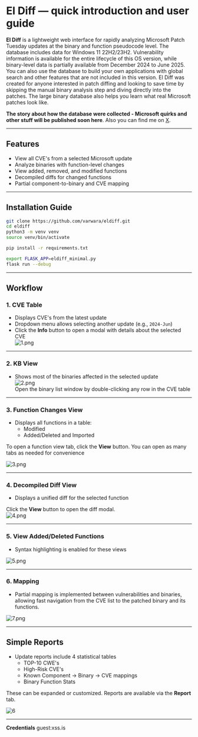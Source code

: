 # El Diff — quick introduction and user guide

**El Diff** is a lightweight web interface for rapidly analyzing Microsoft Patch Tuesday updates at the binary and function pseudocode level. The database includes data for Windows 11 22H2/23H2. Vulnerability information is available for the entire lifecycle of this OS version, while binary-level data is partially available from December 2024 to June 2025. You can also use the database to build your own applications with global search and other features that are not included in this version. El Diff was created for anyone interested in patch diffing and looking to save time by skipping the manual binary analysis step and diving directly into the patches. The large binary database also helps you learn what real Microsoft patches look like.

**The story about how the database were collected - Microsoft quirks and other stuff will be published soon here**. Also you can find me on [X](https://x.com/varwar1337).

---

## Features

- View all CVE's from a selected Microsoft update
- Analyze binaries with function-level changes
- View added, removed, and modified functions
- Decompiled diffs for changed functions
- Partial component-to-binary and CVE mapping

---

## Installation Guide

```sh
git clone https://github.com/varwara/eldiff.git
cd eldiff
python3 -m venv venv
source venv/bin/activate

pip install -r requirements.txt

export FLASK_APP=eldiff_minimal.py
flask run --debug
```

---

## Workflow

### 1. CVE Table

- Displays CVE's from the latest update
- Dropdown menu allows selecting another update (e.g., `2024-Jun`)
- Click the **Info** button to open a modal with details about the selected CVE  
![1.png](./doc/1.png)

---

### 2. KB View

- Shows most of the binaries affected in the selected update  
![2.png](./doc/2.png)  
Open the binary list window by double-clicking any row in the CVE table

---

### 3. Function Changes View

- Displays all functions in a table:
  - Modified
  - Added/Deleted and Imported

To open a function view tab, click the **View** button. You can open as many tabs as needed for convenience

![3.png](./doc/3.png)

---

### 4. Decompiled Diff View

- Displays a unified diff for the selected function

Click the **View** button to open the diff modal.  
![4.png](./doc/4.png)

---

### 5. View Added/Deleted Functions

- Syntax highlighting is enabled for these views

![5.png](./doc/5.png)

---

### 6. Mapping

- Partial mapping is implemented between vulnerabilities and binaries, allowing fast navigation from the CVE list to the patched binary and its functions.

![7.png](./doc/7.png)

---

## Simple Reports

- Update reports include 4 statistical tables
    - TOP-10 CWE's
    - High-Risk CVE's
    - Known Component → Binary → CVE mappings
    - Binary Function Stats

These can be expanded or customized. Reports are available via the **Report** tab.

![6](./doc/6.png)

---

**Credentials**
guest:xss.is
